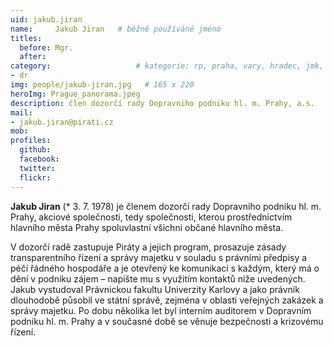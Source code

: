 ```yaml
---
uid: jakub.jiran
name:     Jakub Jiran  	# běžně používáné jméno
titles:
  before: Mgr. 
  after: 
category:                 	# kategorie: rp, praha, vary, hradec, jmk, senat
- dr
img: people/jakub-jiran.jpg   # 165 x 220
heroImg: Prague_panorama.jpeg
description: člen dozorčí rady Dopravniho podniku hl. m. Prahy, a.s.    	# kratký popis, max 160 znaků
mail:
- jakub.jiran@pirati.cz
mob:			 
profiles:
  github:       
  facebook:
  twitter: 		  
  flickr:		  
---
```


**Jakub Jiran** (* 3. 7. 1978) je členem dozorčí rady Dopravního podniku hl. m. Prahy, akciové společnosti, tedy společnosti, kterou prostřednictvím hlavního města Prahy
spoluvlastní všichni občané hlavního města. 

V dozorčí radě zastupuje Piráty a jejich program, prosazuje zásady transparentního řízení a správy majetku v souladu s právními předpisy a péčí řádného hospodáře a je otevřený ke komunikaci s každým, který má o dění v podniku zájem – napište mu s využitím kontaktů níže uvedených. Jakub vystudoval Právnickou fakultu Univerzity Karlovy a jako právník dlouhodobě působil ve státní správě, zejména v oblasti veřejných zakázek a správy majetku. Po dobu několika let byl interním auditorem v Dopravním podniku hl. m. Prahy a v současné době se věnuje bezpečnosti a krizovému řízení.
